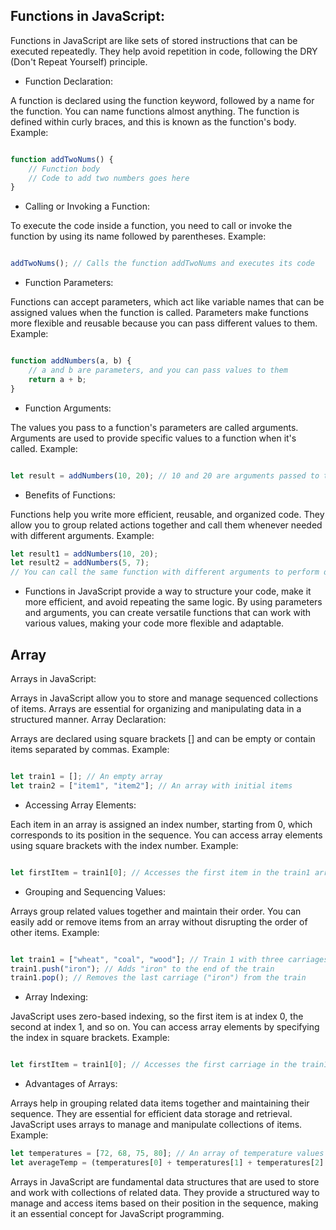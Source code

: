 
## Functions in JavaScript:

Functions in JavaScript are like sets of stored instructions that can be executed repeatedly.
They help avoid repetition in code, following the DRY (Don't Repeat Yourself) principle.

- Function Declaration:

A function is declared using the function keyword, followed by a name for the function.
You can name functions almost anything.
The function is defined within curly braces, and this is known as the function's body.
Example:

```javascript

function addTwoNums() {
    // Function body
    // Code to add two numbers goes here
}
```
- Calling or Invoking a Function:

To execute the code inside a function, you need to call or invoke the function by using its name followed by parentheses.
Example:

```javascript

addTwoNums(); // Calls the function addTwoNums and executes its code
```
- Function Parameters:

Functions can accept parameters, which act like variable names that can be assigned values when the function is called.
Parameters make functions more flexible and reusable because you can pass different values to them.
Example:

```javascript

function addNumbers(a, b) {
    // a and b are parameters, and you can pass values to them
    return a + b;
}
```
- Function Arguments:

The values you pass to a function's parameters are called arguments.
Arguments are used to provide specific values to a function when it's called.
Example:

```javascript

let result = addNumbers(10, 20); // 10 and 20 are arguments passed to the function
```

- Benefits of Functions:

Functions help you write more efficient, reusable, and organized code.
They allow you to group related actions together and call them whenever needed with different arguments.
Example:

```javascript
let result1 = addNumbers(10, 20);
let result2 = addNumbers(5, 7);
// You can call the same function with different arguments to perform different calculations.
```
- Functions in JavaScript provide a way to structure your code, make it more efficient, and avoid repeating the same logic. By using parameters and arguments, you can create versatile functions that can work with various values, making your code more flexible and adaptable.

## Array

Arrays in JavaScript:

Arrays in JavaScript allow you to store and manage sequenced collections of items.
Arrays are essential for organizing and manipulating data in a structured manner.
Array Declaration:

Arrays are declared using square brackets [] and can be empty or contain items separated by commas.
Example:

```javascript

let train1 = []; // An empty array
let train2 = ["item1", "item2"]; // An array with initial items
```
- Accessing Array Elements:

Each item in an array is assigned an index number, starting from 0, which corresponds to its position in the sequence.
You can access array elements using square brackets with the index number.
Example:

```javascript

let firstItem = train1[0]; // Accesses the first item in the train1 array
```
- Grouping and Sequencing Values:

Arrays group related values together and maintain their order.
You can easily add or remove items from an array without disrupting the order of other items.
Example:

```javascript

let train1 = ["wheat", "coal", "wood"]; // Train 1 with three carriages
train1.push("iron"); // Adds "iron" to the end of the train
train1.pop(); // Removes the last carriage ("iron") from the train
```
- Array Indexing:

JavaScript uses zero-based indexing, so the first item is at index 0, the second at index 1, and so on.
You can access array elements by specifying the index in square brackets.
Example:

```javascript

let firstItem = train1[0]; // Accesses the first carriage in the train1 array (contains "wheat")
```
- Advantages of Arrays:

Arrays help in grouping related data items together and maintaining their sequence.
They are essential for efficient data storage and retrieval.
JavaScript uses arrays to manage and manipulate collections of items.
Example:

```javascript
let temperatures = [72, 68, 75, 80]; // An array of temperature values
let averageTemp = (temperatures[0] + temperatures[1] + temperatures[2] + temperatures[3]) / 4; // Calculate the average temperature
```
Arrays in JavaScript are fundamental data structures that are used to store and work with collections of related data. They provide a structured way to manage and access items based on their position in the sequence, making it an essential concept for JavaScript programming.